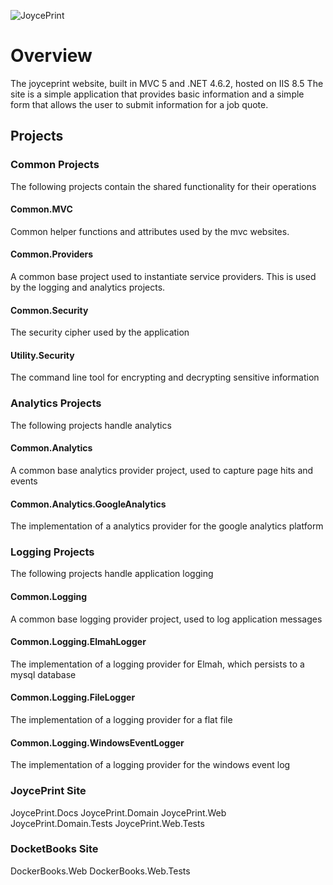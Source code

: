 ![JoycePrint]("./readme-images/jp-logo-rgb.png")

# Overview

The joyceprint website, built in MVC 5 and .NET 4.6.2, hosted on IIS 8.5
The site is a simple application that provides basic information and a simple form that allows the user to submit information for a job quote.

## Projects

### Common Projects

The following projects contain the shared functionality for their operations

#### Common.MVC

Common helper functions and attributes used by the mvc websites.

#### Common.Providers

A common base project used to instantiate service providers.
This is used by the logging and analytics projects.

#### Common.Security

The security cipher used by the application

#### Utility.Security

The command line tool for encrypting and decrypting sensitive information

### Analytics Projects

The following projects handle analytics

#### Common.Analytics

A common base analytics provider project, used to capture page hits and events

#### Common.Analytics.GoogleAnalytics

The implementation of a analytics provider for the google analytics platform

### Logging Projects

The following projects handle application logging

#### Common.Logging

A common base logging provider project, used to log application messages

#### Common.Logging.ElmahLogger

The implementation of a logging provider for Elmah, which persists to a mysql database

#### Common.Logging.FileLogger

The implementation of a logging provider for a flat file

#### Common.Logging.WindowsEventLogger

The implementation of a logging provider for the windows event log

### JoycePrint Site

JoycePrint.Docs
JoycePrint.Domain
JoycePrint.Web
JoycePrint.Domain.Tests
JoycePrint.Web.Tests

### DocketBooks Site

DockerBooks.Web
DockerBooks.Web.Tests